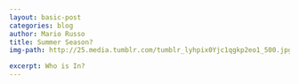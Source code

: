```yaml
---
layout: basic-post
categories: blog
author: Mario Russo
title: Summer Season?
img-path: http://25.media.tumblr.com/tumblr_lyhpix0Yjc1qgkp2eo1_500.jpg

excerpt: Who is In?
---
```

